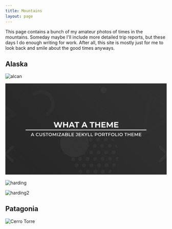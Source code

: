 ```yaml
---
title: Mountains
layout: page
---
```


This page contains a bunch of my amateur photos of times in the mountains. 
Someday maybe I'll include more detailed trip reports, but these days I do
enough writing for work. After all, this site is mostly just for me to look back and smile about the good times anyways.

## Alaska

![alcan](./assets/images/alcan.JPG)

![seward](./assets/images/meta.jpg)

![harding](./assets/images/harding.JPG)

![harding2](./assets/images/girdwood.JPG)

## Patagonia

![Cerro Torre](./assets/images/torre.png)


